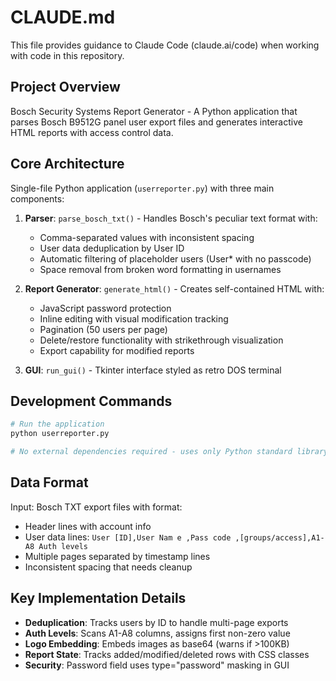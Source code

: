 # CLAUDE.md

This file provides guidance to Claude Code (claude.ai/code) when working with code in this repository.

## Project Overview

Bosch Security Systems Report Generator - A Python application that parses Bosch B9512G panel user export files and generates interactive HTML reports with access control data.

## Core Architecture

Single-file Python application (`userreporter.py`) with three main components:

1. **Parser**: `parse_bosch_txt()` - Handles Bosch's peculiar text format with:
   - Comma-separated values with inconsistent spacing
   - User data deduplication by User ID
   - Automatic filtering of placeholder users (User* with no passcode)
   - Space removal from broken word formatting in usernames

2. **Report Generator**: `generate_html()` - Creates self-contained HTML with:
   - JavaScript password protection
   - Inline editing with visual modification tracking
   - Pagination (50 users per page)
   - Delete/restore functionality with strikethrough visualization
   - Export capability for modified reports

3. **GUI**: `run_gui()` - Tkinter interface styled as retro DOS terminal

## Development Commands

```bash
# Run the application
python userreporter.py

# No external dependencies required - uses only Python standard library
```

## Data Format

Input: Bosch TXT export files with format:
- Header lines with account info
- User data lines: `User [ID],User Nam e ,Pass code ,[groups/access],A1-A8 Auth levels`
- Multiple pages separated by timestamp lines
- Inconsistent spacing that needs cleanup

## Key Implementation Details

- **Deduplication**: Tracks users by ID to handle multi-page exports
- **Auth Levels**: Scans A1-A8 columns, assigns first non-zero value
- **Logo Embedding**: Embeds images as base64 (warns if >100KB)
- **Report State**: Tracks added/modified/deleted rows with CSS classes
- **Security**: Password field uses type="password" masking in GUI